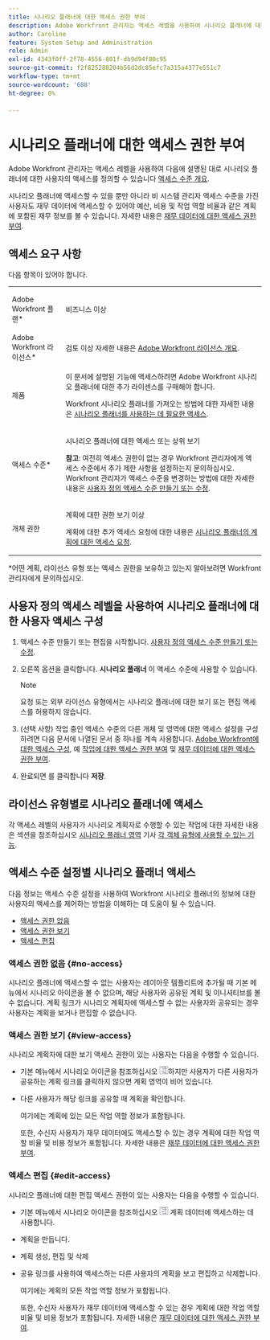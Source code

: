 ```yaml
---
title: 시나리오 플래너에 대한 액세스 권한 부여
description: Adobe Workfront 관리자는 액세스 레벨을 사용하여 시나리오 플래너에 대한 사용자의 액세스를 정의할 수 있습니다.
author: Caroline
feature: System Setup and Administration
role: Admin
exl-id: 4343f0ff-2f78-4556-801f-db9d94f80c95
source-git-commit: f2f825280204b56d2dc85efc7a315a4377e551c7
workflow-type: tm+mt
source-wordcount: '688'
ht-degree: 0%

---
```


# 시나리오 플래너에 대한 액세스 권한 부여

Adobe Workfront 관리자는 액세스 레벨을 사용하여 다음에 설명된 대로 시나리오 플래너에 대한 사용자의 액세스를 정의할 수 있습니다 [액세스 수준 개요](../../../administration-and-setup/add-users/access-levels-and-object-permissions/access-levels-overview.md).

시나리오 플래너에 액세스할 수 있을 뿐만 아니라 비 시스템 관리자 액세스 수준을 가진 사용자도 재무 데이터에 액세스할 수 있어야 예산, 비용 및 작업 역할 비율과 같은 계획에 포함된 재무 정보를 볼 수 있습니다. 자세한 내용은 [재무 데이터에 대한 액세스 권한 부여](../../../administration-and-setup/add-users/configure-and-grant-access/grant-access-financial.md).

## 액세스 요구 사항

다음 항목이 있어야 합니다.

<table style="table-layout:auto"> 
 <col> 
 <col> 
 <tbody> 
  <tr> 
   <td role="rowheader"> <p>Adobe Workfront 플랜*</p> </td> 
   <td>비즈니스 이상</td> 
  </tr> 
  <tr> 
   <td role="rowheader">Adobe Workfront 라이선스*</td> 
   <td> <p>검토 이상 자세한 내용은 <a href="../../../administration-and-setup/add-users/access-levels-and-object-permissions/wf-licenses.md" class="MCXref xref" data-mc-variable-override="">Adobe Workfront 라이선스 개요</a>.</p> </td> 
  </tr> 
  <tr> 
   <td role="rowheader">제품</td> 
   <td> <p>이 문서에 설명된 기능에 액세스하려면 Adobe Workfront 시나리오 플래너에 대한 추가 라이센스를 구매해야 합니다.</p> <p>Workfront 시나리오 플래너를 가져오는 방법에 대한 자세한 내용은 <a href="../../../scenario-planner/access-needed-to-use-sp.md" class="MCXref xref" data-mc-variable-override="">시나리오 플래너를 사용하는 데 필요한 액세스</a>. </p> </td> 
  </tr> 
  <tr> 
   <td role="rowheader">액세스 수준*</td> 
   <td> <p>시나리오 플래너에 대한 액세스 또는 상위 보기</p> <p><b>참고</b>: 여전히 액세스 권한이 없는 경우 Workfront 관리자에게 액세스 수준에서 추가 제한 사항을 설정하는지 문의하십시오. Workfront 관리자가 액세스 수준을 변경하는 방법에 대한 자세한 내용은 <a href="../../../administration-and-setup/add-users/configure-and-grant-access/create-modify-access-levels.md" class="MCXref xref" data-mc-variable-override="">사용자 정의 액세스 수준 만들기 또는 수정</a>.</p> </td> 
  </tr> 
  <tr data-mc-conditions=""> 
   <td role="rowheader"> <p>개체 권한</p> </td> 
   <td> <p>계획에 대한 권한 보기 이상</p> <p>계획에 대한 추가 액세스 요청에 대한 내용은 <a href="../../../scenario-planner/request-access-to-plan.md" class="MCXref xref" data-mc-variable-override="">시나리오 플래너의 계획에 대한 액세스 요청</a>.</p> </td> 
  </tr> 
 </tbody> 
</table>

&#42;어떤 계획, 라이선스 유형 또는 액세스 권한을 보유하고 있는지 알아보려면 Workfront 관리자에게 문의하십시오.

## 사용자 정의 액세스 레벨을 사용하여 시나리오 플래너에 대한 사용자 액세스 구성

1. 액세스 수준 만들기 또는 편집을 시작합니다. [사용자 정의 액세스 수준 만들기 또는 수정](../../../administration-and-setup/add-users/configure-and-grant-access/create-modify-access-levels.md).
1. 오른쪽 옵션을 클릭합니다. **시나리오 플래너** 이 액세스 수준에 사용할 수 있습니다.

   >[!NOTE]
   >
   >요청 또는 외부 라이선스 유형에서는 시나리오 플래너에 대한 보기 또는 편집 액세스를 허용하지 않습니다.

1. (선택 사항) 작업 중인 액세스 수준의 다른 개체 및 영역에 대한 액세스 설정을 구성하려면 다음 문서에 나열된 문서 중 하나를 계속 사용합니다. [Adobe Workfront에 대한 액세스 구성](../../../administration-and-setup/add-users/configure-and-grant-access/configure-access.md), 예 [작업에 대한 액세스 권한 부여](../../../administration-and-setup/add-users/configure-and-grant-access/grant-access-tasks.md) 및 [재무 데이터에 대한 액세스 권한 부여](../../../administration-and-setup/add-users/configure-and-grant-access/grant-access-financial.md).
1. 완료되면 를 클릭합니다 **저장**.

## 라이선스 유형별로 시나리오 플래너에 액세스

각 액세스 레벨의 사용자가 시나리오 계획자로 수행할 수 있는 작업에 대한 자세한 내용은 섹션을 참조하십시오 [시나리오 플래너 영역](../../../administration-and-setup/add-users/access-levels-and-object-permissions/functionality-available-for-each-object-type.md#scenario) 기사 [각 객체 유형에 사용할 수 있는 기능](../../../administration-and-setup/add-users/access-levels-and-object-permissions/functionality-available-for-each-object-type.md).

## 액세스 수준 설정별 시나리오 플래너 액세스

다음 정보는 액세스 수준 설정을 사용하여 Workfront 시나리오 플래너의 정보에 대한 사용자의 액세스를 제어하는 방법을 이해하는 데 도움이 될 수 있습니다.

* [액세스 권한 없음](#no-access)
* [액세스 권한 보기](#view-access)
* [액세스 편집](#edit-access)

### 액세스 권한 없음 {#no-access}

시나리오 플래너에 액세스할 수 없는 사용자는 레이아웃 템플리트에 추가될 때 기본 메뉴에서 시나리오 아이콘을 볼 수 없으며, 해당 사용자와 공유된 계획 및 이니셔티브를 볼 수 없습니다. 계획 링크가 시나리오 계획자에 액세스할 수 없는 사용자와 공유되는 경우 사용자는 계획을 보거나 편집할 수 없습니다.

### 액세스 권한 보기 {#view-access}

시나리오 계획자에 대한 보기 액세스 권한이 있는 사용자는 다음을 수행할 수 있습니다.

* 기본 메뉴에서 시나리오 아이콘을 참조하십시오 ![](assets/esp-icon-in-main-menu.png)하지만 사용자가 다른 사용자가 공유하는 계획 링크를 클릭하지 않으면 계획 영역이 비어 있습니다.
* 다른 사용자가 해당 링크를 공유할 때 계획을 확인합니다.

   여기에는 계획에 있는 모든 작업 역할 정보가 포함됩니다.

   또한, 수신자 사용자가 재무 데이터에도 액세스할 수 있는 경우 계획에 대한 작업 역할 비율 및 비용 정보가 포함됩니다. 자세한 내용은 [재무 데이터에 대한 액세스 권한 부여](../../../administration-and-setup/add-users/configure-and-grant-access/grant-access-financial.md).

### 액세스 편집 {#edit-access}

시나리오 플래너에 대한 편집 액세스 권한이 있는 사용자는 다음을 수행할 수 있습니다.

* 기본 메뉴에서 시나리오 아이콘을 참조하십시오 ![](assets/esp-icon-in-main-menu.png) 계획 데이터에 액세스하는 데 사용합니다.
* 계획을 만듭니다.
* 계획 생성, 편집 및 삭제
* 공유 링크를 사용하여 액세스하는 다른 사용자의 계획을 보고 편집하고 삭제합니다.

   여기에는 계획의 모든 작업 역할 정보가 포함됩니다.

   또한, 수신자 사용자가 재무 데이터에 액세스할 수 있는 경우 계획에 대한 작업 역할 비율 및 비용 정보가 포함됩니다. 자세한 내용은 [재무 데이터에 대한 액세스 권한 부여](../../../administration-and-setup/add-users/configure-and-grant-access/grant-access-financial.md).
